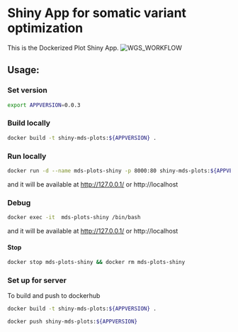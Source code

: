 Shiny App for somatic variant optimization
=======================

This is the Dockerized Plot Shiny App.
![WGS_WORKFLOW](https://github.com/tzhang-nmdp/Rshiny-somatic-variant-optimization/blob/master/Somatic_variant_optimalization2.png)

## Usage:

### Set version

```sh
export APPVERSION=0.0.3
```


### Build locally

```sh
docker build -t shiny-mds-plots:${APPVERSION} .
```

### Run locally 

```sh
docker run -d --name mds-plots-shiny -p 8000:80 shiny-mds-plots:${APPVERSION}
```

and it will be available at http://127.0.0.1/ or http://localhost


### Debug
```sh
docker exec -it  mds-plots-shiny /bin/bash
```


and it will be available at http://127.0.0.1/ or http://localhost


#### Stop

```sh
docker stop mds-plots-shiny && docker rm mds-plots-shiny
```

### Set up for server
To build and push to dockerhub

```sh
docker build -t shiny-mds-plots:${APPVERSION} .
```
```sh
docker push shiny-mds-plots:${APPVERSION}
```
